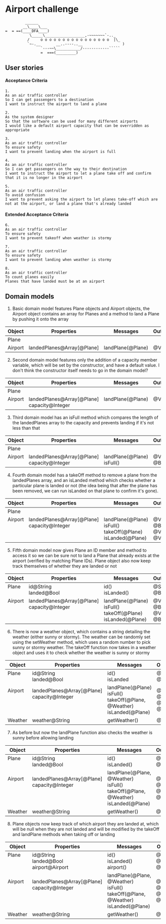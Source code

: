 Airport challenge
=================
```
         ______
        __\____\___
=  = ==(____DFA____)
           \_____\__________________,-~~~~~~~`-.._
          /     o o o o o o o o o o o o o o o o  |\_
          `~-.__       __..----..__                  )
                `---~~\___________/------------`````
                =  ===(_________)

```

User stories
------------

#### Acceptance Criteria
```
1.
As an air traffic controller
So I can get passengers to a destination
I want to instruct the airport to land a plane

2.
As the system designer
So that the software can be used for many different airports
I would like a default airport capacity that can be overridden as appropriate

3.
As an air traffic controller
To ensure safety
I want to prevent landing when the airport is full

4.
As an air traffic controller
So I can get passengers on the way to their destination
I want to instruct the airport to let a plane take off and confirm that it is no longer in the airport

5.
As an air traffic controller
To avoid confusion
I want to prevent asking the airport to let planes take-off which are not at the airport, or land a plane that's already landed
```

#### Extended Acceptance Criteria
```
6.
As an air traffic controller
To ensure safety
I want to prevent takeoff when weather is stormy

7.
As an air traffic controller
To ensure safety
I want to prevent landing when weather is stormy

8.
As an air traffic controller
To count planes easily
Planes that have landed must be at an airport
```

Domain models
-------------

1. Basic domain model features Plane objects and Airport objects, the Airport object contains an array for Planes and a method to land a Plane by pushing it onto the array

| Object | Properties | Messages | Outputs |
| ----------- | ----------- | ----------- | ----------- |
| Plane |  |  |  |
| Airport | landedPlanes@Array[@Plane] | landPlane(@Plane) | @Void |

2. Second domain model features only the addition of a capacity member variable, which will be set by the constructor, and have a default value. I don't think the constructor itself needs to go in the domain model?

| Object | Properties | Messages | Outputs |
| ----------- | ----------- | ----------- | ----------- |
| Plane |  |  |  |
| Airport <br> &nbsp; | landedPlanes@Array[@Plane] <br> capacity@Integer | landPlane(@Plane) <br> &nbsp; | @Void <br> &nbsp; |

3. Third domain model has an isFull method which compares the length of the landedPlanes array to the capacity and prevents landing if it's not less than that

| Object | Properties | Messages | Outputs |
| ----------- | ----------- | ----------- | ----------- |
| Plane |  |  |  |
| Airport <br> &nbsp; | landedPlanes@Array[@Plane] <br> capacity@Integer | landPlane(@Plane) <br> isFull() | @Void <br> @Bool |

4. Fourth domain model has a takeOff method to remove a plane from the landedPlanes array, and an isLanded method which checks whether a particular plane is landed or not (the idea being that after the plane has been removed, we can run isLanded on that plane to confirm it's gone).

| Object | Properties | Messages | Outputs |
| ----------- | ----------- | ----------- | ----------- |
| Plane | | | |
| Airport <br> &nbsp; <br> &nbsp; <br> &nbsp; | landedPlanes@Array[@Plane] <br> capacity@Integer <br> &nbsp; <br> &nbsp; | landPlane(@Plane) <br> isFull() <br> takeOff(@Plane) <br> isLanded(@Plane) | @Void <br> @Bool <br> @Void <br> @Void |

5. Fifth domain model now gives Plane an ID member and method to access it so we can be sure not to land a Plane that already exists at the airport (verified by matching Plane IDs). Plane object also now keep track themselves of whether they are landed or not

| Object | Properties | Messages | Outputs |
| ----------- | ----------- | ----------- | ----------- |
| Plane <br> &nbsp; | id@String <br> landed@Bool | id() <br> isLanded() | @String <br> @Bool |
| Airport <br> &nbsp; <br> &nbsp; <br> &nbsp; | landedPlanes@Array[@Plane] <br> capacity@Integer <br> &nbsp; <br> &nbsp; | landPlane(@Plane) <br> isFull() <br> takeOff(@Plane) <br> isLanded(@Plane) | @Void <br> @Bool <br> @Void <br> @Bool |

6. There is now a weather object, which contains a string detailing the weather (either sunny or stormy). The weather can be randomly set using the setWeather method, which uses a random number to pick sunny or stormy weather. The takeOff function now takes in a weather object and uses it to check whether the weather is sunny or stormy

| Object | Properties | Messages | Outputs |
| ----------- | ----------- | ----------- | ----------- |
| Plane <br> &nbsp; | id@String <br> landed@Bool | id() <br> isLanded | @String <br> @Bool |
| Airport <br> &nbsp; <br> &nbsp; <br> &nbsp; | landedPlanes@Array[@Plane] <br> capacity@Integer <br> &nbsp; <br> &nbsp; | landPlane(@Plane) <br> isFull() <br> takeOff(@Plane, @Weather) <br> isLanded(@Plane) | @Void <br> @Bool <br> @Void <br> @Bool |
| Weather | weather@String | getWeather() | @String |

7. As before but now the landPlane function also checks the weather is sunny before allowing landing

| Object | Properties | Messages | Outputs |
| ----------- | ----------- | ----------- | ----------- |
| Plane <br> &nbsp; | id@String <br> landed@Bool | id() <br> isLanded() | @String <br> @Bool |
| Airport <br> &nbsp; <br> &nbsp; <br> &nbsp; | landedPlanes@Array[@Plane] <br> capacity@Integer <br> &nbsp; <br> &nbsp; | landPlane(@Plane, @Weather) <br> isFull() <br> takeOff(@Plane, @Weather) <br> isLanded(@Plane) | @Void <br> @Bool <br> @Void <br> @Bool |
| Weather | weather@String | getWeather() | @String |

8. Plane objects now keep track of which airport they are landed at, which will be null when they are not landed and will be modified by the takeOff and landPlane methods when taking off or landing

| Object | Properties | Messages | Outputs |
| ----------- | ----------- | ----------- | ----------- |
| Plane <br> &nbsp; <br> &nbsp; | id@String <br> landed@Bool <br> airport@Airport | id() <br> isLanded() <br> airport() | @String <br> @Bool <br> @Airport |
| Airport <br> &nbsp; <br> &nbsp; <br> &nbsp; | landedPlanes@Array[@Plane] <br> capacity@Integer <br> &nbsp; <br> &nbsp; | landPlane(@Plane, @Weather) <br> isFull() <br> takeOff(@Plane, @Weather) <br> isLanded(@Plane) | @Void <br> @Bool <br> @Void <br> @Bool |
| Weather | weather@String | getWeather() | @String |